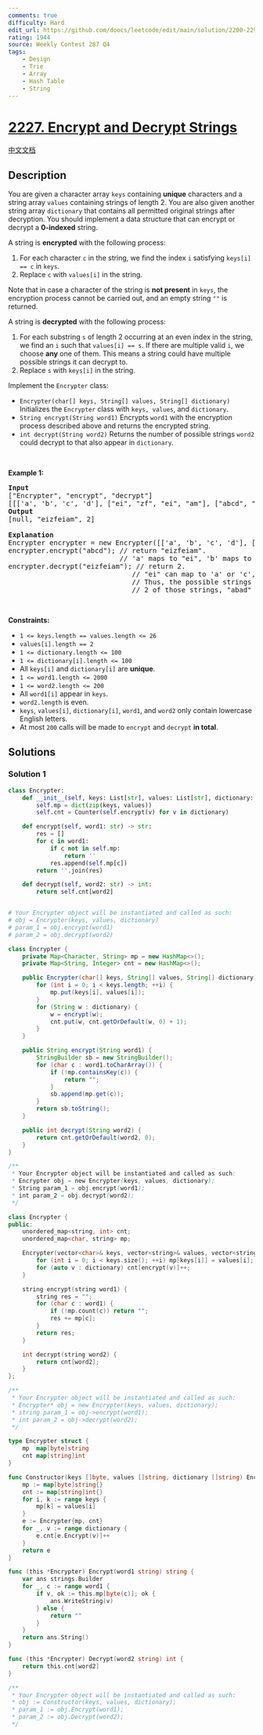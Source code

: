 ```yaml
---
comments: true
difficulty: Hard
edit_url: https://github.com/doocs/leetcode/edit/main/solution/2200-2299/2227.Encrypt%20and%20Decrypt%20Strings/README_EN.md
rating: 1944
source: Weekly Contest 287 Q4
tags:
    - Design
    - Trie
    - Array
    - Hash Table
    - String
---
```


<!-- problem:start -->

# [2227. Encrypt and Decrypt Strings](https://leetcode.com/problems/encrypt-and-decrypt-strings)

[中文文档](/solution/2200-2299/2227.Encrypt%20and%20Decrypt%20Strings/README.md)

## Description

<!-- description:start -->

<p>You are given a character array <code>keys</code> containing <strong>unique</strong> characters and a string array <code>values</code> containing strings of length 2. You are also given another string array <code>dictionary</code> that contains all permitted original strings after decryption. You should implement a data structure that can encrypt or decrypt a <strong>0-indexed</strong> string.</p>

<p>A string is <strong>encrypted</strong> with the following process:</p>

<ol>
	<li>For each character <code>c</code> in the string, we find the index <code>i</code> satisfying <code>keys[i] == c</code> in <code>keys</code>.</li>
	<li>Replace <code>c</code> with <code>values[i]</code> in the string.</li>
</ol>

<p>Note that in case a character of the string is <strong>not present</strong> in <code>keys</code>, the encryption process cannot be carried out, and an empty string <code>&quot;&quot;</code> is returned.</p>

<p>A string is <strong>decrypted</strong> with the following process:</p>

<ol>
	<li>For each substring <code>s</code> of length 2 occurring at an even index in the string, we find an <code>i</code> such that <code>values[i] == s</code>. If there are multiple valid <code>i</code>, we choose <strong>any</strong> one of them. This means a string could have multiple possible strings it can decrypt to.</li>
	<li>Replace <code>s</code> with <code>keys[i]</code> in the string.</li>
</ol>

<p>Implement the <code>Encrypter</code> class:</p>

<ul>
	<li><code>Encrypter(char[] keys, String[] values, String[] dictionary)</code> Initializes the <code>Encrypter</code> class with <code>keys, values</code>, and <code>dictionary</code>.</li>
	<li><code>String encrypt(String word1)</code> Encrypts <code>word1</code> with the encryption process described above and returns the encrypted string.</li>
	<li><code>int decrypt(String word2)</code> Returns the number of possible strings <code>word2</code> could decrypt to that also appear in <code>dictionary</code>.</li>
</ul>

<p>&nbsp;</p>
<p><strong class="example">Example 1:</strong></p>

<pre>
<strong>Input</strong>
[&quot;Encrypter&quot;, &quot;encrypt&quot;, &quot;decrypt&quot;]
[[[&#39;a&#39;, &#39;b&#39;, &#39;c&#39;, &#39;d&#39;], [&quot;ei&quot;, &quot;zf&quot;, &quot;ei&quot;, &quot;am&quot;], [&quot;abcd&quot;, &quot;acbd&quot;, &quot;adbc&quot;, &quot;badc&quot;, &quot;dacb&quot;, &quot;cadb&quot;, &quot;cbda&quot;, &quot;abad&quot;]], [&quot;abcd&quot;], [&quot;eizfeiam&quot;]]
<strong>Output</strong>
[null, &quot;eizfeiam&quot;, 2]

<strong>Explanation</strong>
Encrypter encrypter = new Encrypter([[&#39;a&#39;, &#39;b&#39;, &#39;c&#39;, &#39;d&#39;], [&quot;ei&quot;, &quot;zf&quot;, &quot;ei&quot;, &quot;am&quot;], [&quot;abcd&quot;, &quot;acbd&quot;, &quot;adbc&quot;, &quot;badc&quot;, &quot;dacb&quot;, &quot;cadb&quot;, &quot;cbda&quot;, &quot;abad&quot;]);
encrypter.encrypt(&quot;abcd&quot;); // return &quot;eizfeiam&quot;. 
&nbsp;                          // &#39;a&#39; maps to &quot;ei&quot;, &#39;b&#39; maps to &quot;zf&quot;, &#39;c&#39; maps to &quot;ei&quot;, and &#39;d&#39; maps to &quot;am&quot;.
encrypter.decrypt(&quot;eizfeiam&quot;); // return 2. 
                              // &quot;ei&quot; can map to &#39;a&#39; or &#39;c&#39;, &quot;zf&quot; maps to &#39;b&#39;, and &quot;am&quot; maps to &#39;d&#39;. 
                              // Thus, the possible strings after decryption are &quot;abad&quot;, &quot;cbad&quot;, &quot;abcd&quot;, and &quot;cbcd&quot;. 
                              // 2 of those strings, &quot;abad&quot; and &quot;abcd&quot;, appear in dictionary, so the answer is 2.
</pre>

<p>&nbsp;</p>
<p><strong>Constraints:</strong></p>

<ul>
	<li><code>1 &lt;= keys.length == values.length &lt;= 26</code></li>
	<li><code>values[i].length == 2</code></li>
	<li><code>1 &lt;= dictionary.length &lt;= 100</code></li>
	<li><code>1 &lt;= dictionary[i].length &lt;= 100</code></li>
	<li>All <code>keys[i]</code> and <code>dictionary[i]</code> are <strong>unique</strong>.</li>
	<li><code>1 &lt;= word1.length &lt;= 2000</code></li>
	<li><code>1 &lt;= word2.length &lt;= 200</code></li>
	<li>All <code>word1[i]</code> appear in <code>keys</code>.</li>
	<li><code>word2.length</code> is even.</li>
	<li><code>keys</code>, <code>values[i]</code>, <code>dictionary[i]</code>, <code>word1</code>, and <code>word2</code> only contain lowercase English letters.</li>
	<li>At most <code>200</code> calls will be made to <code>encrypt</code> and <code>decrypt</code> <strong>in total</strong>.</li>
</ul>

<!-- description:end -->

## Solutions

<!-- solution:start -->

### Solution 1

<!-- tabs:start -->

```python
class Encrypter:
    def __init__(self, keys: List[str], values: List[str], dictionary: List[str]):
        self.mp = dict(zip(keys, values))
        self.cnt = Counter(self.encrypt(v) for v in dictionary)

    def encrypt(self, word1: str) -> str:
        res = []
        for c in word1:
            if c not in self.mp:
                return ''
            res.append(self.mp[c])
        return ''.join(res)

    def decrypt(self, word2: str) -> int:
        return self.cnt[word2]


# Your Encrypter object will be instantiated and called as such:
# obj = Encrypter(keys, values, dictionary)
# param_1 = obj.encrypt(word1)
# param_2 = obj.decrypt(word2)
```

```java
class Encrypter {
    private Map<Character, String> mp = new HashMap<>();
    private Map<String, Integer> cnt = new HashMap<>();

    public Encrypter(char[] keys, String[] values, String[] dictionary) {
        for (int i = 0; i < keys.length; ++i) {
            mp.put(keys[i], values[i]);
        }
        for (String w : dictionary) {
            w = encrypt(w);
            cnt.put(w, cnt.getOrDefault(w, 0) + 1);
        }
    }

    public String encrypt(String word1) {
        StringBuilder sb = new StringBuilder();
        for (char c : word1.toCharArray()) {
            if (!mp.containsKey(c)) {
                return "";
            }
            sb.append(mp.get(c));
        }
        return sb.toString();
    }

    public int decrypt(String word2) {
        return cnt.getOrDefault(word2, 0);
    }
}

/**
 * Your Encrypter object will be instantiated and called as such:
 * Encrypter obj = new Encrypter(keys, values, dictionary);
 * String param_1 = obj.encrypt(word1);
 * int param_2 = obj.decrypt(word2);
 */
```

```cpp
class Encrypter {
public:
    unordered_map<string, int> cnt;
    unordered_map<char, string> mp;

    Encrypter(vector<char>& keys, vector<string>& values, vector<string>& dictionary) {
        for (int i = 0; i < keys.size(); ++i) mp[keys[i]] = values[i];
        for (auto v : dictionary) cnt[encrypt(v)]++;
    }

    string encrypt(string word1) {
        string res = "";
        for (char c : word1) {
            if (!mp.count(c)) return "";
            res += mp[c];
        }
        return res;
    }

    int decrypt(string word2) {
        return cnt[word2];
    }
};

/**
 * Your Encrypter object will be instantiated and called as such:
 * Encrypter* obj = new Encrypter(keys, values, dictionary);
 * string param_1 = obj->encrypt(word1);
 * int param_2 = obj->decrypt(word2);
 */
```

```go
type Encrypter struct {
	mp  map[byte]string
	cnt map[string]int
}

func Constructor(keys []byte, values []string, dictionary []string) Encrypter {
	mp := map[byte]string{}
	cnt := map[string]int{}
	for i, k := range keys {
		mp[k] = values[i]
	}
	e := Encrypter{mp, cnt}
	for _, v := range dictionary {
		e.cnt[e.Encrypt(v)]++
	}
	return e
}

func (this *Encrypter) Encrypt(word1 string) string {
	var ans strings.Builder
	for _, c := range word1 {
		if v, ok := this.mp[byte(c)]; ok {
			ans.WriteString(v)
		} else {
			return ""
		}
	}
	return ans.String()
}

func (this *Encrypter) Decrypt(word2 string) int {
	return this.cnt[word2]
}

/**
 * Your Encrypter object will be instantiated and called as such:
 * obj := Constructor(keys, values, dictionary);
 * param_1 := obj.Encrypt(word1);
 * param_2 := obj.Decrypt(word2);
 */
```

<!-- tabs:end -->

<!-- solution:end -->

<!-- problem:end -->
